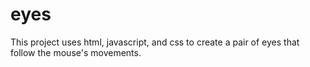 # eyes
This project uses html, javascript, and css to create a pair of eyes that follow the mouse's movements.
